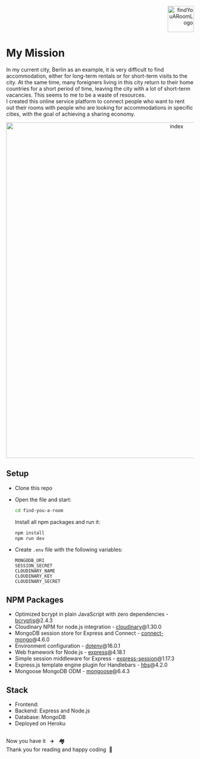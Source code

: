 <p align="right"><img src="https://user-images.githubusercontent.com/104759740/183899455-52e9f4ca-40b8-4115-a375-42d71bec3cae.png" alt="findYouARoomLogo" height="70" /></p>

# My Mission
In my current city, Berlin as an example, it is very difficult to find accommodation, either for long-term rentals or for short-term visits to the city. At the same time, many foreigners living in this city return to their home countries for a short period of time, leaving the city with a lot of short-term vacancies. This seems to me to be a waste of resources.<br>I created this online service platform to connect people who want to rent out their rooms with people who are looking for accommodations in specific cities, with the goal of achieving a sharing economy.
<p align="center"><img width="900" alt="index" src="https://user-images.githubusercontent.com/104759740/183899332-9973dc37-1643-43e9-98cb-8df588afec72.png"></p>

## Setup

- Clone this repo
- Open the file and start:

  ```bash
  cd find-you-a-room
  ```
  Install all npm packages and run it: 
  ```bash
  npm install
  npm run dev
  ```
  
- Create ```.env``` file with the following variables:
  ```
  MONGODB_URI
  SESSION_SECRET
  CLOUDINARY_NAME
  CLOUDINARY_KEY
  CLOUDINARY_SECRET
  ```

## NPM Packages

- Optimized bcrypt in plain JavaScript with zero dependencies - [bcryptjs](https://www.npmjs.com/package/bcryptjs)@2.4.3
- Cloudinary NPM for node.js integration - [cloudinary](https://github.com/cloudinary/cloudinary_npm)@1.30.0
- MongoDB session store for Express and Connect - [connect-mongo](https://www.npmjs.com/package/connect-mongo)@4.6.0
- Environment configuration - [dotenv](https://www.npmjs.com/package/dotenv)@16.0.1
- Web framework for Node.js - [express](http://expressjs.com/)@4.18.1
- Simple session middleware for Express - [express-session](https://www.npmjs.com/package/express-session)@1.17.3
- Express.js template engine plugin for Handlebars - [hbs](https://www.npmjs.com/package/hbs)@4.2.0
- Mongoose MongoDB ODM - [mongoose](https://www.npmjs.com/package/mongoose)@6.4.3

## Stack 

- Frontend: 
- Backend: Express and Node.js
- Database: MongoDB 
- Deployed on Heroku 

## 
Now you have it&nbsp;&nbsp;&nbsp;✈️&nbsp;&nbsp;&nbsp;🏘️  <br>
Thank you for reading and happy coding &nbsp;💚
